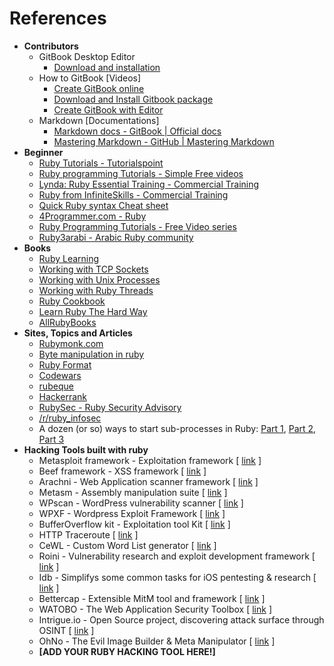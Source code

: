 # References
* **Contributors**
    * GitBook Desktop Editor
        * [Download and installation][1]
    * How to GitBook [Videos]
        * [Create GitBook online][2]
        * [Download and Install Gitbook package][3]
        * [Create GitBook with Editor][4]
    * Markdown [Documentations]
        * [Markdown docs - GitBook | Official docs][6]
        * [Mastering Markdown - GitHub | Mastering Markdown][7]
* **Beginner**
    * [Ruby Tutorials - Tutorialspoint][8]
    * [Ruby programming Tutorials - Simple Free videos][9]
    * [Lynda: Ruby Essential Training - Commercial Training][11]
    * [Ruby from InfiniteSkills - Commercial Training][12]
    * [Quick Ruby syntax Cheat sheet][13]
    * [4Programmer.com - Ruby][23]
    * [Ruby Programming Tutorials - Free Video series][24]
    * [Ruby3arabi - Arabic Ruby community][29]
* **Books**
    * [Ruby Learning][14]
    * [Working with TCP Sockets][15]
    * [Working with Unix Processes][16]
    * [Working with Ruby Threads][17]
    * [Ruby Cookbook][18]
    * [Learn Ruby The Hard Way][19]
    * [AllRubyBooks][33]
* **Sites, Topics and Articles**
    * [Rubymonk.com][20]
    * [Byte manipulation in ruby][21]
    * [Ruby Format][22]
    * [Codewars][25]
    * [rubeque][26]
    * [Hackerrank][27]
    * [RubySec - Ruby Security Advisory][28]
    * [/r/ruby_infosec](https://www.reddit.com/r/ruby_infosec "/r/ruby_infosec")
    * A dozen (or so) ways to start sub-processes in Ruby: [Part 1][30], [Part 2][31], [Part 3][32]
* **Hacking Tools built with ruby**
    * Metasploit framework - Exploitation framework [ [link](https://github.com/rapid7/metasploit-framework) ]
    * Beef framework - XSS framework [ [link](http://beefproject.com/) ]
    * Arachni - Web Application scanner framework [ [link](http://www.arachni-scanner.com/) ]
    * Metasm - Assembly manipulation suite [ [link](https://github.com/jjyg/metasm) ]
    * WPscan - WordPress vulnerability scanner [ [link](http://wpscan.org) ]
    * WPXF - Wordpress Exploit Framework [ [link](http://www.getwpxf.com/) ]
    * BufferOverflow kit - Exploitation tool Kit [ [link](https://github.com/KINGSABRI/BufferOverflow-Kit) ]
    * HTTP Traceroute [ [link](https://digi.ninja/projects/http_traceroute.php) ]
    * CeWL - Custom Word List generator [ [link](https://digi.ninja/projects/cewl.php) ]
    * Roini - Vulnerability research and exploit development framework [ [link](http://ronin-ruby.github.io/) ]
    * Idb - Simplifys some common tasks for iOS pentesting & research [ [link](https://github.com/dmayer/idb) ]
    * Bettercap - Extensible MitM tool and framework [ [link](https://www.bettercap.org/) ]
    * WATOBO - The Web Application Security Toolbox [ [link](http://watobo.sourceforge.net/) ]
    * Intrigue.io - Open Source project, discovering attack surface through OSINT [ [link](https://intrigue.io/) ]
    * OhNo - The Evil Image Builder & Meta Manipulator [ [link](https://github.com/Hood3dRob1n/OhNo) ]
    * **[**ADD YOUR RUBY HACKING TOOL HERE!**]**







<br><br><br>
---
[1]: https://www.gitbook.com/editor
[2]: https://www.youtube.com/watch?v=kdpfRLpu0FQ
[3]: https://www.gitbook.com/editor
[4]: https://www.youtube.com/watch?v=IkV2HQLAKHY
[5]: https://www.youtube.com/watch?v=V23NKHiHWg4
[6]: http://help.gitbook.com/format/markdown.html
[7]: https://guides.github.com/features/mastering-markdown/
[8]: http://www.tutorialspoint.com/ruby/
[9]: https://www.thenewboston.com/videos.php?cat=50
[10]: https://www.youtube.com/watch?v=kdpfRLpu0FQ
[11]: https://www.youtube.com/playlist?list=PLFI1RBqfVaOrMxWjIuFXbtGYtdmezgap3
[12]: https://www.youtube.com/playlist?list=PLFI1RBqfVaOqvspvlnwS_ECczfRXnJee2
[13]: http://overapi.com/ruby/
[14]: http://rubylearning.com/satishtalim/tutorial.html
[15]: http://www.jstorimer.com/products/working-with-tcp-sockets
[16]: http://www.jstorimer.com/products/working-with-unix-processes
[17]: http://www.jstorimer.com/products/working-with-ruby-threads
[18]: http://shop.oreilly.com/product/9780596523695.do
[19]: http://learnrubythehardway.org/book/
[20]: https://rubymonk.com/
[21]: http://www.happybearsoftware.com/byte-manipulation-in-ruby.html
[22]: http://www.dotnetperls.com/format
[23]: http://4programmer.com/ruby
[24]: https://www.youtube.com/playlist?list=PLMK2xMz5H5Zv8eC8b4K6tMaE1-Z9FgSOp
[25]: http://www.codewars.com/?language=ruby
[26]: http://www.rubeque.com/
[27]: https://www.hackerrank.com/
[28]: http://rubysec.com/
[29]: http://ruby3arabi.com/
[30]: https://devver.wordpress.com/2009/06/30/a-dozen-or-so-ways-to-start-sub-processes-in-ruby-part-1/
[31]: https://devver.wordpress.com/2009/07/13/a-dozen-or-so-ways-to-start-sub-processes-in-ruby-part-2/
[32]: https://devver.wordpress.com/2009/10/12/ruby-subprocesses-part_3/
[33]: http://www.allrubybooks.com/
